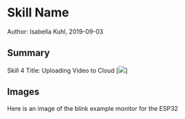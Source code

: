 #  Skill Name

Author: Isabella Kuhl, 2019-09-03

## Summary
Skill 4
Title: Uploading Video to Cloud
[![](https://drive.google.com/drive/u/0/folders/1AwQTZPRDOFHzAZLZyFKYmPt1yUdYuhF-)]

## Images
Here is an image of the blink example monitor for the ESP32
